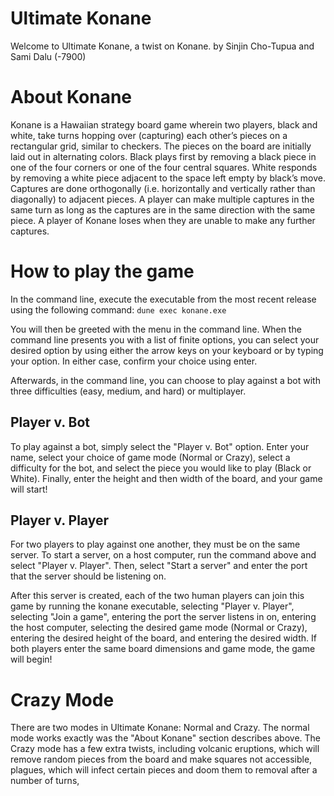 # Ultimate Konane
Welcome to Ultimate Konane, a twist on Konane. 
by Sinjin Cho-Tupua and Sami Dalu (-7900) 

# About Konane
Konane is a Hawaiian strategy board game wherein two players, black and white, take turns hopping over (capturing) each other’s pieces on a rectangular grid, similar to checkers. The pieces on the board are initially laid out in alternating colors. Black plays first by removing a black piece in one of the four corners or one of the four central squares. White responds by removing a white piece adjacent to the space left empty by black’s move. Captures are done orthogonally (i.e. horizontally and vertically rather than diagonally) to adjacent pieces. A player can make multiple captures in the same turn as long as the captures are in the same direction with the same piece. A player of Konane loses when they are unable to make any further captures. 

# How to play the game
In the command line, execute the executable from the most recent release using the following command:
``dune exec konane.exe``

You will then be greeted with the menu in the command line. When the command line presents you with a list of finite options, you can select your desired option by using either the arrow keys on your keyboard or by typing your option. In either case, confirm your choice using enter. 

Afterwards, in the command line, you can choose to play against a bot with three difficulties (easy, medium, and hard) or multiplayer.


## Player v. Bot 
To play against a bot, simply select the "Player v. Bot" option. Enter your name, select your choice of game mode (Normal or Crazy), select a difficulty for the bot, and select the piece you would like to play (Black or White). Finally, enter the height and then width of the board, and your game will start! 

## Player v. Player
For two players to play against one another, they must be on the same server. To start a server, on a host computer, run the command above and select "Player v. Player". Then, select "Start a server" and enter the port that the server should be listening on. 

After this server is created, each of the two human players can join this game by running the konane executable, selecting "Player v. Player", selecting "Join a game", entering the port the server listens in on, entering the host computer, selecting the desired game mode (Normal or Crazy), entering the desired height of the board, and entering the desired width. If both players enter the same board dimensions and game mode, the game will begin!

# Crazy Mode
There are two modes in Ultimate Konane: Normal and Crazy. The normal mode works exactly was the "About Konane" section describes above. The Crazy mode has a few extra twists, including volcanic eruptions, which will remove random pieces from the board and make squares not accessible, plagues, which will infect certain pieces and doom them to removal after a number of turns,
